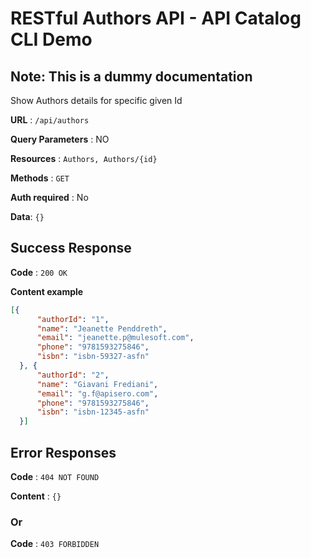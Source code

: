 # RESTful Authors API - API Catalog CLI Demo

## Note: This is a dummy documentation

Show Authors details for specific given Id

**URL** : `/api/authors`

**Query Parameters** : NO

**Resources** : `Authors, Authors/{id}`

**Methods** : `GET`

**Auth required** : No

**Data**: `{}`

## Success Response

**Code** : `200 OK`

**Content example**

```json
[{
	  "authorId": "1",
	  "name": "Jeanette Penddreth",
	  "email": "jeanette.p@mulesoft.com",
	  "phone": "9781593275846",                  
	  "isbn": "isbn-59327-asfn"
  }, {
	  "authorId": "2",
	  "name": "Giavani Frediani",
	  "email": "g.f@apisero.com",
	  "phone": "9781593275846",
	  "isbn": "isbn-12345-asfn"
  }]
```
## Error Responses

**Code** : `404 NOT FOUND`

**Content** : `{}`

### Or

**Code** : `403 FORBIDDEN`